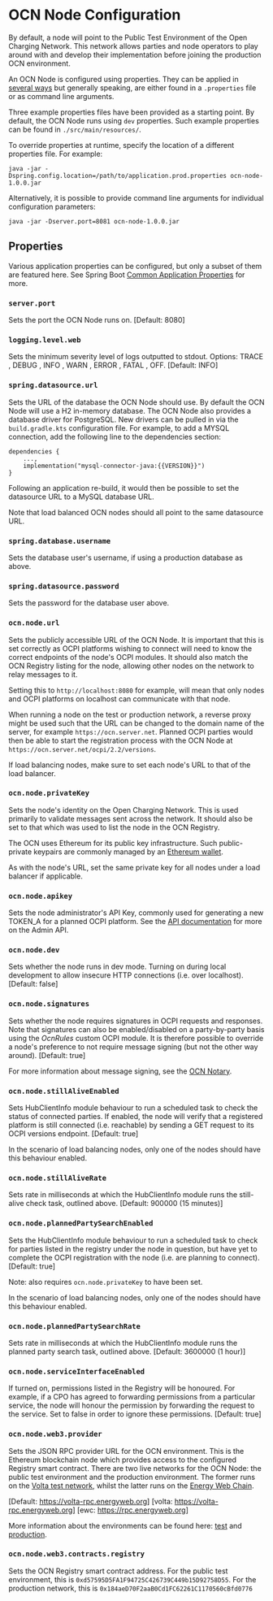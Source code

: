 # OCN Node Configuration

By default, a node will point to the Public Test Environment of the Open Charging Network. This
network allows parties and node operators to play around with and develop their implementation before
joining the production OCN environment.

An OCN Node is configured using properties. They can be applied in [several ways](https://docs.spring.io/spring-boot/docs/1.2.2.RELEASE/reference/html/boot-features-external-config.html)
but generally speaking, are either found in a `.properties` file or as command line arguments.

Three example properties files have been provided as a starting point. By default, the OCN Node runs using
`dev` properties. Such example properties can be found in `./src/main/resources/`. 

To override properties at runtime, specify the location of a different properties file. For example:
```
java -jar -Dspring.config.location=/path/to/application.prod.properties ocn-node-1.0.0.jar
``` 

Alternatively, it is possible to provide command line arguments for individual configuration parameters:
```
java -jar -Dserver.port=8081 ocn-node-1.0.0.jar
```

## Properties

Various application properties can be configured, but only a subset of them are featured here. See
Spring Boot [Common Application Properties](https://docs.spring.io/spring-boot/docs/current/reference/html/appendix-application-properties.html)
for more.

### `server.port`
Sets the port the OCN Node runs on. [Default: 8080]

### `logging.level.web`
Sets the minimum severity level of logs outputted to stdout. Options: TRACE , DEBUG , INFO , WARN , ERROR , FATAL , OFF.
[Default: INFO] 

### `spring.datasource.url`
Sets the URL of the database the OCN Node should use. By default the OCN Node will use a H2 in-memory database.
The OCN Node also provides a database driver for PostgreSQL. New drivers can be pulled in via the `build.gradle.kts`
configuration file. For example, to add a MYSQL connection, add the following line to the dependencies section:

```
dependencies {
    ...,
    implementation("mysql-connector-java:{{VERSION}}")
}
```

Following an application re-build, it would then be possible to set the datasource URL to a MySQL database URL.

Note that load balanced OCN nodes should all point to the same datasource URL. 

### `spring.database.username`
Sets the database user's username, if using a production database as above.

### `spring.datasource.password`
Sets the password for the database user above.

### `ocn.node.url`
Sets the publicly accessible URL of the OCN Node. It is important that this is set correctly as OCPI platforms
wishing to connect will need to know the correct endpoints of the node's OCPI modules. It should also match
the OCN Registry listing for the node, allowing other nodes on the network to relay messages to it.

Setting this to `http://localhost:8080` for example, will mean that only nodes and OCPI platforms on localhost
can communicate with that node.

When running a node on the test or production network, a reverse proxy might be used such that the URL can
be changed to the domain name of the server, for example `https://ocn.server.net`. Planned OCPI parties would
then be able to start the registration process with the OCN Node at `https://ocn.server.net/ocpi/2.2/versions`.

If load balancing nodes, make sure to set each node's URL to that of the load balancer. 

### `ocn.node.privateKey`
Sets the node's identity on the Open Charging Network. This is used primarily to validate messages sent across the 
network. It should also be set to that which was used to list the node in the OCN Registry.

The OCN uses Ethereum for its public key infrastructure. Such public-private keypairs are commonly managed by
an [Ethereum wallet](https://ethereum.org/wallets/).

As with the node's URL, set the same private key for all nodes under a load balancer if applicable. 

### `ocn.node.apikey`
Sets the node administrator's API Key, commonly used for generating a new TOKEN_A for a planned OCPI platform.
See the [API documentation](https://shareandcharge.bitbucket.io/) for more on the Admin API.

### `ocn.node.dev`
Sets whether the node runs in dev mode. Turning on during local development to allow insecure HTTP connections
(i.e. over localhost). [Default: false]

### `ocn.node.signatures`
Sets whether the node requires signatures in OCPI requests and responses. Note that signatures can also be
enabled/disabled on a party-by-party basis using the *OcnRules* custom OCPI module. It is therefore possible
to override a node's preference to not require message signing (but not the other way around). [Default: true]

For more information about message signing, see the [OCN Notary](https://bitbucket.org/shareandcharge/ocn-notary).

### `ocn.node.stillAliveEnabled`
Sets HubClientInfo module behaviour to run a scheduled task to check the status of connected parties. If enabled,
the node will verify that a registered platform is still connected (i.e. reachable) by sending a GET request to its
OCPI versions endpoint. [Default: true]

In the scenario of load balancing nodes, only one of the nodes should have this behaviour enabled.

### `ocn.node.stillAliveRate`
Sets rate in milliseconds at which the HubClientInfo module runs the still-alive check task, outlined above. 
[Default: 900000 (15 minutes)]

### `ocn.node.plannedPartySearchEnabled`
Sets the HubClientInfo module behaviour to run a scheduled task to check for parties listed in the registry
under the node in question, but have yet to complete the OCPI registration with the node (i.e. are planning 
to connect). [Default: true]

Note: also requires `ocn.node.privateKey` to have been set. 

In the scenario of load balancing nodes, only one of the nodes should have this behaviour enabled.

### `ocn.node.plannedPartySearchRate`
Sets rate in milliseconds at which the HubClientInfo module runs the planned party search task, outlined above. 
[Default: 3600000 (1 hour)]

### `ocn.node.serviceInterfaceEnabled`
If turned on, permissions listed in the Registry will be honoured. For example, if a CPO has
agreed to forwarding permissions from a particular service, the node will honour the 
permission by forwarding the request to the service. Set to false in order to ignore these 
permissions. [Default: true]
 
### `ocn.node.web3.provider`
Sets the JSON RPC provider URL for the OCN environment. This is the Ethereum blockchain node which provides
access to the configured Registry smart contract. There are two live networks for the OCN Node: the public test
environment and the production environment. The former runs on the 
[Volta test network](https://energyweb.atlassian.net/wiki/spaces/EWF/pages/702677023/Chain+Volta+Test+Network), whilst
the latter runs on the [Energy Web Chain](https://energyweb.atlassian.net/wiki/spaces/EWF/pages/718078071/Chain+Energy+Web+Chain+Production+Network).

[Default: https://volta-rpc.energyweb.org]
[volta: https://volta-rpc.energyweb.org]
[ewc: https://rpc.energyweb.org]

More information about the environments can be found here: 
[test](https://shareandcharge.atlassian.net/wiki/spaces/OCN/pages/409206816/Public+Test+Network) and
[production](https://shareandcharge.atlassian.net/wiki/spaces/OCN/pages/409305103/Production+Network).



### `ocn.node.web3.contracts.registry`
Sets the OCN Registry smart contract address. For the public test environment, this is
`0xd57595D5FA1F94725C426739C449b15D92758D55`. For the production network, this is
 `0x184aeD70F2aaB0Cd1FC62261C1170560cBfd0776`